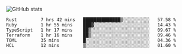 ![GitHub stats](https://github-readme-stats.vercel.app/api?username=ksk001100&show_icons=true&theme=tokyonight)

<!--START_SECTION:waka-->

```text
Rust         7 hrs 42 mins   ██████████████▒░░░░░░░░░░   57.58 %
Ruby         1 hr 55 mins    ███▓░░░░░░░░░░░░░░░░░░░░░   14.43 %
TypeScript   1 hr 17 mins    ██▒░░░░░░░░░░░░░░░░░░░░░░   09.67 %
Terraform    1 hr 16 mins    ██▒░░░░░░░░░░░░░░░░░░░░░░   09.46 %
TOML         35 mins         █░░░░░░░░░░░░░░░░░░░░░░░░   04.36 %
HCL          12 mins         ▒░░░░░░░░░░░░░░░░░░░░░░░░   01.60 %
```

<!--END_SECTION:waka-->
